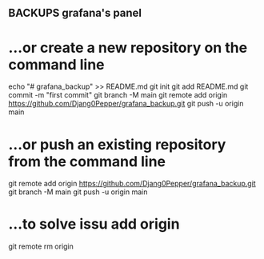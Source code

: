 
## BACKUPS grafana's panel 


# …or create a new repository on the command line

echo "# grafana_backup" >> README.md
git init
git add README.md
git commit -m "first commit"
git branch -M main
git remote add origin https://github.com/Djang0Pepper/grafana_backup.git
git push -u origin main
                

# …or push an existing repository from the command line
git remote add origin https://github.com/Djang0Pepper/grafana_backup.git
git branch -M main
git push -u origin main


# …to solve issu add origin
git remote rm origin

